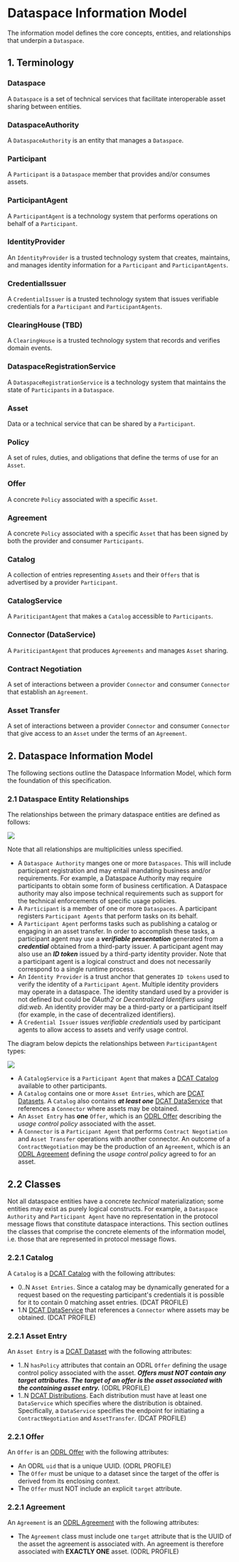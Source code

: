 # Dataspace Information Model

The information model defines the core concepts, entities, and relationships that underpin a `Dataspace`.

## 1. Terminology

### Dataspace

A `Dataspace` is a set of technical services that facilitate interoperable asset sharing between entities.

### DataspaceAuthority

A `DataspaceAuthority` is an entity that manages a `Dataspace`.

### Participant

A `Participant` is a `Dataspace` member that provides and/or consumes assets.

### ParticipantAgent

A `ParticipantAgent` is a technology system that performs operations on behalf of a `Participant`.

### IdentityProvider

An `IdentityProvider` is a trusted technology system that creates, maintains, and manages identity information for a `Participant` and `ParticipantAgents`.

### CredentialIssuer

A `CredentialIssuer` is a trusted technology system that issues verifiable credentials for a `Participant` and `ParticipantAgents`.

### ClearingHouse (TBD)

A `ClearingHouse` is a trusted technology system that records and verifies domain events.

### DataspaceRegistrationService

A `DataspaceRegistrationService` is a technology system that maintains the state of `Participants` in a `Dataspace`.

### Asset

Data or a technical service that can be shared by a `Participant`.

### Policy

A set of rules, duties, and obligations that define the terms of use for an `Asset`.

### Offer

A concrete `Policy` associated with a specific `Asset`.

### Agreement

A concrete `Policy` associated with a specific `Asset` that has been signed by both the provider and consumer `Participants`.

### Catalog

A collection of entries representing `Assets` and their `Offers` that is advertised by a provider `Participant`.

### CatalogService

A `PariticipantAgent` that makes a `Catalog` accessible to `Participants`.

### Connector (DataService)

A `PariticipantAgent` that produces `Agreements` and manages `Asset` sharing.

### Contract Negotiation

A set of interactions between a provider `Connector` and consumer `Connector` that establish an `Agreement`.

### Asset Transfer

A set of interactions between a provider `Connector` and consumer `Connector` that give access to an `Asset` under the terms of an `Agreement`.

## 2. Dataspace Information Model

The following sections outline the Dataspace Information Model, which form the foundation of this specification.

### 2.1 Dataspace Entity Relationships

The relationships between the primary dataspace entities are defined as follows:

![](./im.dataspace.relationships.png)

Note that all relationships are multiplicities unless specified.

- A `Dataspace Authority` manges one or more `Dataspaces`. This will include participant registration and may entail mandating business and/or requirements. For example, a
  Dataspace Authority may require participants to obtain some form of business certification. A Dataspace authority may also impose technical requirements such as support for the
  technical enforcements of specific usage policies.
- A `Participant` is a member of one or more `Dataspaces`. A participant registers `Participant Agents` that perform tasks on its behalf.
- A `Participant Agent` performs tasks such as publishing a catalog or engaging in an asset transfer. In order to accomplish these tasks, a participant agent may
  use a _**verifiable presentation**_ generated from a _**credential**_ obtained from a third-party issuer. A participant agent may also use an _**ID token**_ issued by a
  third-party identity provider. Note that a participant agent is a logical construct and does not necessarily correspond to a single runtime process.
- An `Identity Provider` is a trust anchor that generates `ID tokens` used to verify the identity of a `Participant Agent`. Multiple identity providers may operate in
  a dataspace. The identity standard used by a provider is not defined but could be _OAuth2_ or _Decentralized Identifiers using did:web_. An identity provider may be a third-party
  or a participant itself (for example, in the case of decentralized identifiers).
- A `Credential Issuer` issues _verifiable credentials_ used by participant agents to allow access to assets and verify usage control.

The diagram below depicts the relationships between `ParticipantAgent` types:

![](./im.participant.entities.png)

- A `CatalogService` is a `Participant Agent` that makes a [DCAT Catalog](https://www.w3.org/TR/vocab-dcat-3/#Class:Catalog) available to other participants.
- A `Catalog` contains one or more `Asset Entries`, which are [DCAT Datasets](https://www.w3.org/TR/vocab-dcat-3/#Class:Dataset). A `Catalog` also contains **_at least one_**
  [DCAT DataService](https://www.w3.org/TR/vocab-dcat-3/#Class:Data_Service) that references a `Connector` where assets may be obtained.
- An `Asset Entry` has **one** `Offer`, which is an [ODRL Offer](https://www.w3.org/TR/odrl-model/#policy-offer) describing the _usage control policy_ associated with the asset.
- A `Connector` is a `Participant Agent` that performs `Contract Negotiation` and `Asset Transfer` operations with another connector. An outcome of a `ContractNegotiation` may
  be the production of an `Agreement`, which is an [ODRL Agreement](https://www.w3.org/TR/odrl-model/#policy-agreement) defining the _usage control policy_ agreed to for an asset.

## 2.2 Classes

Not all dataspace entities have a concrete _technical_ materialization; some entities may exist as purely logical constructs. For example, a `Dataspace Authority`
and `Participant Agent` have no representation in the protocol message flows that constitute dataspace interactions. This section outlines the classes that comprise the concrete
elements of the information model, i.e. those that are represented in protocol message flows.

### 2.2.1 Catalog

A `Catalog` is a [DCAT Catalog](https://www.w3.org/TR/vocab-dcat-3/#Class:Catalog) with the following attributes:

- 0..N  `Asset Entries`. Since a catalog may be dynamically generated for a request based on the requesting participant's credentials it is possible for it to contain 0 matching
  asset entries.  (DCAT PROFILE)
- 1.N [DCAT DataService](https://www.w3.org/TR/vocab-dcat-3/#Class:Data_Service) that references a `Connector` where assets may be obtained.  (DCAT PROFILE)

### 2.2.1 Asset Entry

An `Asset Entry` is a [DCAT Dataset](https://www.w3.org/TR/vocab-dcat-3/#Class:Dataset) with the following attributes:

- 1..N `hasPolicy` attributes that contain an ODRL `Offer` defining the usage control policy associated with the asset. **_Offers must NOT contain any target attributes. The
  target of an offer is the asset associated with the containing asset entry._** (ODRL PROFILE)
- 1..N [DCAT Distributions](https://www.w3.org/TR/vocab-dcat-3/#Class:Distribution). Each distribution must have at least one `DataService` which specifies where the distribution
  is obtained. Specifically, a `DataService` specifies the endpoint for initiating a `ContractNegotiation` and `AssetTransfer`. (DCAT PROFILE)

### 2.2.1 Offer

An `Offer` is an [ODRL Offer](https://www.w3.org/TR/odrl-model/#policy-offer) with the following attributes:

- An ODRL `uid` that is a unique UUID. (ODRL PROFILE)
- The `Offer` must be unique to a dataset since the target of the offer is derived from its enclosing context.
- The `Offer` must NOT include an explicit `target` attribute.

### 2.2.1 Agreement

An `Agreement` is an [ODRL Agreement](https://www.w3.org/TR/odrl-model/#policy-agreement) with the following attributes:

- The `Agreement` class must include one `target` attribute that is the UUID of the asset the agreement is associated with. An agreement is therefore associated with **EXACTLY
  ONE** asset. (ODRL PROFILE)





